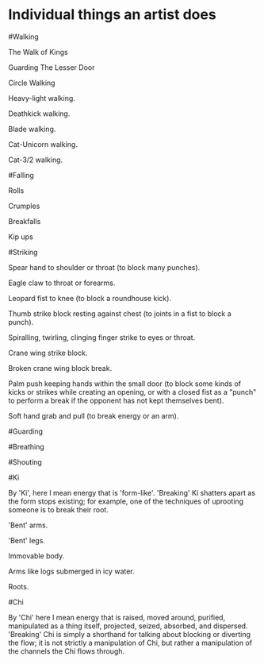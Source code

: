 Individual things an artist does
================================

#Walking

The Walk of Kings

Guarding The Lesser Door

Circle Walking

Heavy-light walking.

Deathkick walking.

Blade walking.

Cat-Unicorn walking.

Cat-3/2 walking.

#Falling

Rolls

Crumples

Breakfalls

Kip ups

#Striking

Spear hand to shoulder or throat (to block many punches).

Eagle claw to throat or forearms.

Leopard fist to knee (to block a roundhouse kick).

Thumb strike block resting against chest (to joints in a fist to block a punch).

Spiralling, twirling, clinging finger strike to eyes or throat.

Crane wing strike block.

Broken crane wing block break.

Palm push keeping hands within the small door (to block some kinds of kicks or strikes while creating an opening, or with a closed fist as a "punch" to perform a break if the opponent has not kept themselves bent).

Soft hand grab and pull (to break energy or an arm).

#Guarding



#Breathing

#Shouting

#Ki

By 'Ki', here I mean energy that is 'form-like'. 'Breaking' Ki shatters apart as the form stops existing; for example, one of the techniques of uprooting someone is to break their root.

'Bent' arms.

'Bent' legs.

Immovable body.

Arms like logs submerged in icy water.

Roots.

#Chi

By 'Chi' here I mean energy that is raised, moved around, purified, manipulated as a thing itself, projected, seized, absorbed, and dispersed. 'Breaking' Chi is simply a shorthand for talking about blocking or diverting the flow; it is not strictly a manipulation of Chi, but rather a manipulation of the channels the Chi flows through.
